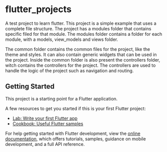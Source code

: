 # flutter_projects

A test project to learn flutter. This project is a simple example that uses a complete file structure.
The project has a modules folder that contains specific filed for that module. 
The modules folder contains a folder for each module, with a models, view_models and views folder.

The common folder contains the common files for the project, like the theme and styles. It can also contain generic widgets that can be used in the project.
Inside the common folder is also present the controllers folder, witch contains the controllers for the project. 
The controllers are used to handle the logic of the project such as navigation and routing.


## Getting Started

This project is a starting point for a Flutter application.

A few resources to get you started if this is your first Flutter project:

- [Lab: Write your first Flutter app](https://docs.flutter.dev/get-started/codelab)
- [Cookbook: Useful Flutter samples](https://docs.flutter.dev/cookbook)

For help getting started with Flutter development, view the
[online documentation](https://docs.flutter.dev/), which offers tutorials,
samples, guidance on mobile development, and a full API reference.
